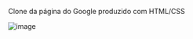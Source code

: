 Clone da página do Google produzido com HTML/CSS

![image](https://user-images.githubusercontent.com/88938672/196290703-6446b704-157f-46fd-add0-f3790300ed77.png)
